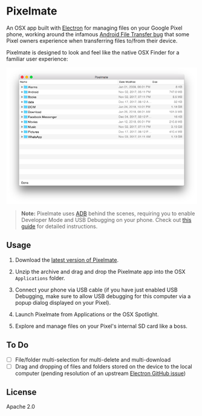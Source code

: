 # Pixelmate

An OSX app built with [Electron](https://electronjs.org/) for managing files on your Google Pixel phone, working around the infamous [Android File Transfer bug](https://www.androidauthority.com/google-pixel-mac-android-file-transfer-problems-743068/) that some Pixel owners experience when transferring files to/from their device.

Pixelmate is designed to look and feel like the native OSX Finder for a familiar user experience:

![Preview](public/screenshot.png)

> **Note:** Pixelmate uses [ADB](https://developer.android.com/studio/command-line/adb.html) behind the scenes, requiring you to enable Developer Mode and USB Debugging on your phone. Check out [this guide](https://www.howtogeek.com/129728/how-to-access-the-developer-options-menu-and-enable-usb-debugging-on-android-4.2/) for detailed instructions.

## Usage

1. Download the [latest version of Pixelmate](https://github.com/eladnava/pixelmate/releases/latest).

2. Unzip the archive and drag and drop the Pixelmate app into the OSX `Applications` folder.

3. Connect your phone via USB cable (if you have just enabled USB Debugging, make sure to allow USB debugging for this computer via a popup dialog displayed on your Pixel).

4. Launch Pixelmate from Applications or the OSX Spotlight.

5. Explore and manage files on your Pixel's internal SD card like a boss.

## To Do

- [ ] File/folder multi-selection for multi-delete and multi-download
- [ ] Drag and dropping of files and folders stored on the device to the local computer (pending resolution of an upstream [Electron GitHub issue](https://github.com/electron/electron/issues/11691))

## License

Apache 2.0
